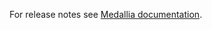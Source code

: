 For release notes see [Medallia documentation](https://developer.medallia.com/medallia-dxa/docs/changelog-1).